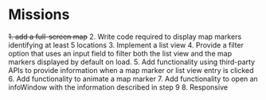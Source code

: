 # Missions
~~1. add a full-screen map~~
2. Write code required to display map markers identifying at least 5 locations
3. Implement a list view
4. Provide a filter option that uses an input field to filter both the list view and the map markers displayed by default on load. 
5. Add functionality using third-party APIs to provide information when a map marker or list view entry is clicked
6. Add functionality to animate a map marker
7. Add functionality to open an infoWindow with the information described in step 9
8. Responsive

